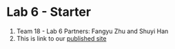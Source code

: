 # Lab 6 - Starter
1. Team 18 - Lab 6 Partners:
Fangyu Zhu and Shuyi Han
2. This is link to our [published site](https://kristinshuyihan.github.io/Lab6_Starter/)
